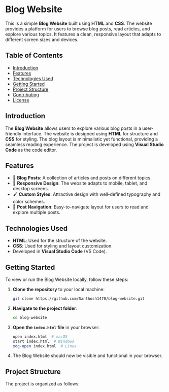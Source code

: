 # Blog Website

This is a simple **Blog Website** built using **HTML** and **CSS**. The website provides a platform for users to browse blog posts, read articles, and explore various topics. It features a clean, responsive layout that adapts to different screen sizes and devices.

## Table of Contents
- [Introduction](#introduction)
- [Features](#features)
- [Technologies Used](#technologies-used)
- [Getting Started](#getting-started)
- [Project Structure](#project-structure)
- [Contributing](#contributing)
- [License](#license)

## Introduction
The **Blog Website** allows users to explore various blog posts in a user-friendly interface. The website is designed using **HTML** for structure and **CSS** for styling. The blog layout is minimalistic yet functional, providing a seamless reading experience. The project is developed using **Visual Studio Code** as the code editor.

## Features
- 📝 **Blog Posts**: A collection of articles and posts on different topics.
- 🎨 **Responsive Design**: The website adapts to mobile, tablet, and desktop screens.
- 🖌️ **Custom Styles**: Attractive design with well-defined typography and color schemes.
- 📅 **Post Navigation**: Easy-to-navigate layout for users to read and explore multiple posts.

## Technologies Used
- **HTML**: Used for the structure of the website.
- **CSS**: Used for styling and layout customization.
- Developed in **Visual Studio Code** (VS Code).

## Getting Started
To view or run the Blog Website locally, follow these steps:

1. **Clone the repository** to your local machine:
    ```bash
    git clone https://github.com/Santhosh1470/blog-website.git
    ```

2. **Navigate to the project folder**:
    ```bash
    cd blog-website
    ```

3. **Open the `index.html` file** in your browser:
    ```bash
    open index.html  # macOS
    start index.html  # Windows
    xdg-open index.html  # Linux
    ```

4. The Blog Website should now be visible and functional in your browser.

## Project Structure
The project is organized as follows:

